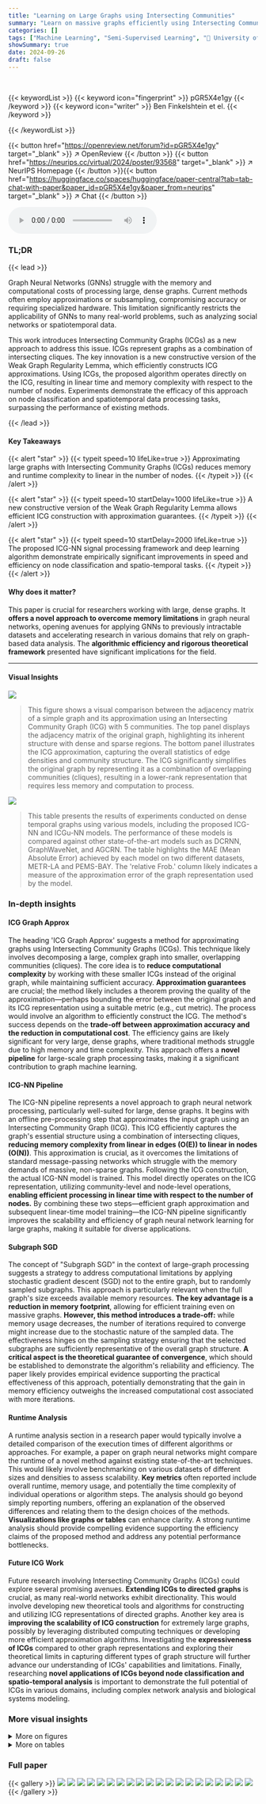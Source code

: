 ```yaml
---
title: "Learning on Large Graphs using Intersecting Communities"
summary: "Learn on massive graphs efficiently using Intersecting Community Graphs (ICGs)! This method approximates large graphs with ICGs, enabling linear time/memory complexity for node classification."
categories: []
tags: ["Machine Learning", "Semi-Supervised Learning", "🏢 University of Oxford",]
showSummary: true
date: 2024-09-26
draft: false
---
```


<br>

{{< keywordList >}}
{{< keyword icon="fingerprint" >}} pGR5X4e1gy {{< /keyword >}}
{{< keyword icon="writer" >}} Ben Finkelshtein et el. {{< /keyword >}}
 
{{< /keywordList >}}

{{< button href="https://openreview.net/forum?id=pGR5X4e1gy" target="_blank" >}}
↗ OpenReview
{{< /button >}}
{{< button href="https://neurips.cc/virtual/2024/poster/93568" target="_blank" >}}
↗ NeurIPS Homepage
{{< /button >}}{{< button href="https://huggingface.co/spaces/huggingface/paper-central?tab=tab-chat-with-paper&paper_id=pGR5X4e1gy&paper_from=neurips" target="_blank" >}}
↗ Chat
{{< /button >}}



<audio controls>
    <source src="https://ai-paper-reviewer.com/pGR5X4e1gy/podcast.wav" type="audio/wav">
    Your browser does not support the audio element.
</audio>


### TL;DR


{{< lead >}}

Graph Neural Networks (GNNs) struggle with the memory and computational costs of processing large, dense graphs.  Current methods often employ approximations or subsampling, compromising accuracy or requiring specialized hardware. This limitation significantly restricts the applicability of GNNs to many real-world problems, such as analyzing social networks or spatiotemporal data. 

This work introduces Intersecting Community Graphs (ICGs) as a new approach to address this issue. ICGs represent graphs as a combination of intersecting cliques. The key innovation is a new constructive version of the Weak Graph Regularity Lemma, which efficiently constructs ICG approximations.  Using ICGs, the proposed algorithm operates directly on the ICG, resulting in linear time and memory complexity with respect to the number of nodes. Experiments demonstrate the efficacy of this approach on node classification and spatiotemporal data processing tasks, surpassing the performance of existing methods.

{{< /lead >}}


#### Key Takeaways

{{< alert "star" >}}
{{< typeit speed=10 lifeLike=true >}} Approximating large graphs with Intersecting Community Graphs (ICGs) reduces memory and runtime complexity to linear in the number of nodes. {{< /typeit >}}
{{< /alert >}}

{{< alert "star" >}}
{{< typeit speed=10 startDelay=1000 lifeLike=true >}} A new constructive version of the Weak Graph Regularity Lemma allows efficient ICG construction with approximation guarantees. {{< /typeit >}}
{{< /alert >}}

{{< alert "star" >}}
{{< typeit speed=10 startDelay=2000 lifeLike=true >}} The proposed ICG-NN signal processing framework and deep learning algorithm demonstrate empirically significant improvements in speed and efficiency on node classification and spatio-temporal tasks. {{< /typeit >}}
{{< /alert >}}

#### Why does it matter?
This paper is crucial for researchers working with large, dense graphs.  It **offers a novel approach to overcome memory limitations** in graph neural networks, opening avenues for applying GNNs to previously intractable datasets and accelerating research in various domains that rely on graph-based data analysis. The **algorithmic efficiency and rigorous theoretical framework** presented have significant implications for the field.

------
#### Visual Insights



![](https://ai-paper-reviewer.com/pGR5X4e1gy/figures_1_1.jpg)

> This figure shows a visual comparison between the adjacency matrix of a simple graph and its approximation using an Intersecting Community Graph (ICG) with 5 communities. The top panel displays the adjacency matrix of the original graph, highlighting its inherent structure with dense and sparse regions. The bottom panel illustrates the ICG approximation, capturing the overall statistics of edge densities and community structure. The ICG significantly simplifies the original graph by representing it as a combination of overlapping communities (cliques), resulting in a lower-rank representation that requires less memory and computation to process.





![](https://ai-paper-reviewer.com/pGR5X4e1gy/tables_8_1.jpg)

> This table presents the results of experiments conducted on dense temporal graphs using various models, including the proposed ICG-NN and ICGu-NN models.  The performance of these models is compared against other state-of-the-art models such as DCRNN, GraphWaveNet, and AGCRN.  The table highlights the MAE (Mean Absolute Error) achieved by each model on two different datasets, METR-LA and PEMS-BAY.  The 'relative Frob.' column likely indicates a measure of the approximation error of the graph representation used by the model.





### In-depth insights


#### ICG Graph Approx
The heading 'ICG Graph Approx' suggests a method for approximating graphs using Intersecting Community Graphs (ICGs).  This technique likely involves decomposing a large, complex graph into smaller, overlapping communities (cliques). The core idea is to **reduce computational complexity** by working with these smaller ICGs instead of the original graph, while maintaining sufficient accuracy.  **Approximation guarantees** are crucial; the method likely includes a theorem proving the quality of the approximation—perhaps bounding the error between the original graph and its ICG representation using a suitable metric (e.g., cut metric).  The process would involve an algorithm to efficiently construct the ICG. The method's success depends on the **trade-off between approximation accuracy and the reduction in computational cost**.  The efficiency gains are likely significant for very large, dense graphs, where traditional methods struggle due to high memory and time complexity. This approach offers a **novel pipeline** for large-scale graph processing tasks, making it a significant contribution to graph machine learning.

#### ICG-NN Pipeline
The ICG-NN pipeline represents a novel approach to graph neural network processing, particularly well-suited for large, dense graphs.  It begins with an offline pre-processing step that approximates the input graph using an Intersecting Community Graph (ICG). This ICG efficiently captures the graph's essential structure using a combination of intersecting cliques, **reducing memory complexity from linear in edges (O(E)) to linear in nodes (O(N))**. This approximation is crucial, as it overcomes the limitations of standard message-passing networks which struggle with the memory demands of massive, non-sparse graphs. Following the ICG construction, the actual ICG-NN model is trained.  This model directly operates on the ICG representation, utilizing community-level and node-level operations, **enabling efficient processing in linear time with respect to the number of nodes.** By combining these two steps—efficient graph approximation and subsequent linear-time model training—the ICG-NN pipeline significantly improves the scalability and efficiency of graph neural network learning for large graphs, making it suitable for diverse applications.

#### Subgraph SGD
The concept of "Subgraph SGD" in the context of large-graph processing suggests a strategy to address computational limitations by applying stochastic gradient descent (SGD) not to the entire graph, but to randomly sampled subgraphs.  This approach is particularly relevant when the full graph's size exceeds available memory resources.  **The key advantage is a reduction in memory footprint**, allowing for efficient training even on massive graphs.  **However, this method introduces a trade-off:** while memory usage decreases, the number of iterations required to converge might increase due to the stochastic nature of the sampled data. The effectiveness hinges on the sampling strategy ensuring that the selected subgraphs are sufficiently representative of the overall graph structure.  **A critical aspect is the theoretical guarantee of convergence**, which should be established to demonstrate the algorithm's reliability and efficiency.  The paper likely provides empirical evidence supporting the practical effectiveness of this approach, potentially demonstrating that the gain in memory efficiency outweighs the increased computational cost associated with more iterations.

#### Runtime Analysis
A runtime analysis section in a research paper would typically involve a detailed comparison of the execution times of different algorithms or approaches.  For example, a paper on graph neural networks might compare the runtime of a novel method against existing state-of-the-art techniques.  This would likely involve benchmarking on various datasets of different sizes and densities to assess scalability. **Key metrics** often reported include overall runtime, memory usage, and potentially the time complexity of individual operations or algorithm steps.  The analysis should go beyond simply reporting numbers, offering an explanation of the observed differences and relating them to the design choices of the methods.  **Visualizations like graphs or tables** can enhance clarity. A strong runtime analysis should provide compelling evidence supporting the efficiency claims of the proposed method and address any potential performance bottlenecks.

#### Future ICG Work
Future research involving Intersecting Community Graphs (ICGs) could explore several promising avenues.  **Extending ICGs to directed graphs** is crucial, as many real-world networks exhibit directionality. This would involve developing new theoretical tools and algorithms for constructing and utilizing ICG representations of directed graphs.  Another key area is **improving the scalability of ICG construction** for extremely large graphs, possibly by leveraging distributed computing techniques or developing more efficient approximation algorithms. Investigating the **expressiveness of ICGs** compared to other graph representations and exploring their theoretical limits in capturing different types of graph structure will further advance our understanding of ICGs' capabilities and limitations.  Finally, researching **novel applications of ICGs beyond node classification and spatio-temporal analysis** is important to demonstrate the full potential of ICGs in various domains, including complex network analysis and biological systems modeling.


### More visual insights

<details>
<summary>More on figures
</summary>


![](https://ai-paper-reviewer.com/pGR5X4e1gy/figures_7_1.jpg)

> This figure empirically validates the theoretical advantage of using ICGs over standard GNNs (GCN in this case) by comparing their runtimes. The plot shows a strong square root relationship between the runtime of ICGu-NN and GCN, confirming that ICGu-NN's runtime complexity is indeed O(N) while GCN's is O(E), where N is the number of nodes and E is the number of edges.  The square root relationship arises from the fact that the denser the graph, the closer E is to N², making the difference between O(N) and O(E) less apparent in extremely dense graphs, but still holding true.


![](https://ai-paper-reviewer.com/pGR5X4e1gy/figures_7_2.jpg)

> This figure compares the performance of ICG-NN and a Multilayer Perceptron (MLP) on the tolokers dataset when different percentages of nodes are removed from the graph.  The y-axis shows the ROC AUC score, indicating the model's performance in classifying nodes. The x-axis displays the ratio of nodes removed from the graph. The shaded area around the ICG-NN line represents the standard deviation across multiple trials.  The plot shows a relatively small degradation in performance for ICG-NN as more nodes are removed, suggesting robustness to node removal.


![](https://ai-paper-reviewer.com/pGR5X4e1gy/figures_27_1.jpg)

> This figure shows the performance of two models, ICGu-NN and ICG-NN, on the tolokers and squirrel datasets for node classification. The x-axis represents the number of communities used in the model, and the y-axis represents the ROC AUC (for tolokers) and accuracy (for squirrel).  The plot demonstrates how the model performance varies with the number of communities used. Error bars are included to show the variability of the results.


![](https://ai-paper-reviewer.com/pGR5X4e1gy/figures_28_1.jpg)

> This figure shows a visual comparison of a simple graph's adjacency matrix and its approximation using an Intersecting Community Graph (ICG). The top panel displays the adjacency matrix of a simple graph, illustrating the presence of dense and sparse regions. The bottom panel shows the ICG approximation, demonstrating how intersecting communities (cliques) can represent the graph's underlying structure effectively. The approximation captures the edge density statistics while simplifying the graph's fine-grained granularity.


![](https://ai-paper-reviewer.com/pGR5X4e1gy/figures_29_1.jpg)

> This figure shows the empirical runtime comparison between the ICG approximation process and GCN forward pass on both dense and sparse graphs.  It demonstrates a strong linear relationship between the runtimes for both types of graphs.  This highlights the computational advantage of using ICGs over standard GCN methods.


![](https://ai-paper-reviewer.com/pGR5X4e1gy/figures_29_2.jpg)

> This figure empirically validates the theoretical advantage of ICGu-NN over GCN by comparing their runtimes on Erdős-Rényi graphs. The plot shows a strong square-root relationship between the runtime of ICGu-NN and that of GCN, aligning with the theoretical complexities O(N) and O(E), respectively. The result highlights that ICGu-NN is more efficient for large graphs, demonstrating a clear advantage of using ICGs for graph learning.


![](https://ai-paper-reviewer.com/pGR5X4e1gy/figures_30_1.jpg)

> This figure shows the memory usage comparison between the proposed ICG approximation method and the standard GCN method. The x-axis represents the memory used by GCN, and the y-axis represents the memory used by the ICG approximation for K=10 and K=100. The figure demonstrates a linear relationship between the memory used by both methods, highlighting the memory efficiency of the ICG approach, especially for larger values of K.


</details>




<details>
<summary>More on tables
</summary>


![](https://ai-paper-reviewer.com/pGR5X4e1gy/tables_26_1.jpg)
> This table presents the results of node classification experiments on three large, non-sparse graph datasets: tolokers, squirrel, and twitch-gamers.  The table shows the mean ROC AUC (for tolokers) or accuracy and standard deviation for several graph neural network models, including various baselines and the proposed ICG-NN and ICGu-NN methods. The 'relative Frob.' column indicates the relative Frobenius error of the ICG approximation for each dataset.  The results demonstrate the competitive performance of the ICG-NN models, particularly in the tolokers and twitch-gamers datasets.

![](https://ai-paper-reviewer.com/pGR5X4e1gy/tables_26_2.jpg)
> This table compares the performance of ICG-NN and ICGu-NN against various graph coarsening methods on two large graph datasets, Reddit and Flickr.  The table shows the accuracy of node classification for each method, highlighting the superior performance of the ICG-NN and ICGu-NN models.

![](https://ai-paper-reviewer.com/pGR5X4e1gy/tables_27_1.jpg)
> This table presents the results of node classification experiments on the Flickr dataset using 1% node sampling.  It compares the accuracy of various methods, including ICG-NN and ICGu-NN, against several graph coarsening methods (Coarsening, Random, Herding, K-Center, One-Step) and graph condensation methods (DC-Graph, GCOND, SFGC, GC-SNTK). The top three performing models are highlighted.

![](https://ai-paper-reviewer.com/pGR5X4e1gy/tables_28_1.jpg)
> The table compares the training time until convergence for different initialization methods (random and eigenvector) on three large graph datasets: tolokers, squirrel, and twitch-gamers.  The results show the average time and standard deviation for each dataset and initialization method, highlighting the potential efficiency gains from using eigenvector initialization. The average degree of each dataset is also provided as context for the comparison.

![](https://ai-paper-reviewer.com/pGR5X4e1gy/tables_30_1.jpg)
> This table compares the training time until convergence (in seconds) for GCN and ICGu-NN on three large graph datasets: tolokers, squirrel, and twitch-gamers.  It highlights the significant speedup achieved by ICGu-NN compared to GCN, demonstrating the efficiency gains of the proposed method.

![](https://ai-paper-reviewer.com/pGR5X4e1gy/tables_31_1.jpg)
> This table presents the statistics of three real-world node classification datasets used in the paper's experiments. For each dataset, it shows the number of nodes, the number of edges, the average node degree, the number of node features, the number of classes, and the evaluation metrics used (AUC-ROC for tolokers and ACC for squirrel and twitch-gamers).  The datasets vary significantly in size and characteristics.

![](https://ai-paper-reviewer.com/pGR5X4e1gy/tables_31_2.jpg)
> This table presents the number of nodes, edges, average node degree, and number of node features for the METR-LA and PEMS-BAY datasets, which are used in the spatio-temporal experiments of the paper.

![](https://ai-paper-reviewer.com/pGR5X4e1gy/tables_31_3.jpg)
> This table compares the performance of ICG-NN and ICGu-NN against various graph coarsening methods on two large graph datasets: Reddit and Flickr.  The metrics used are accuracy and standard deviation. The table highlights the superior performance of the ICG-based methods compared to existing coarsening techniques.

![](https://ai-paper-reviewer.com/pGR5X4e1gy/tables_32_1.jpg)
> This table presents the results of node classification experiments conducted on three large, non-sparse graph datasets: tolokers, squirrel, and twitch-gamers.  The table shows the number of nodes and edges in each dataset, the average node degree, and the relative Frobenius error for the ICG approximation.  For each dataset, the performance of several node classification methods is reported, including MLP, GCN, GAT, H2GCN, GPR-GNN, LINKX, GloGNN, ICG-NN, and ICGu-NN.  The top three performing models for each dataset are highlighted in color.

![](https://ai-paper-reviewer.com/pGR5X4e1gy/tables_32_2.jpg)
> This table shows the hyperparameters used for the spatio-temporal benchmarks METR-LA and PEMS-BAY.  The hyperparameters include the number of communities, encoded dimension, lambda (λ), approximation learning rate (Approx. lr), approximation epochs (Approx. epochs), number of layers, hidden dimension, fit learning rate (Fit lr), and fit epochs.

![](https://ai-paper-reviewer.com/pGR5X4e1gy/tables_32_3.jpg)
> This table compares the performance of ICG-NN and ICGu-NN against various graph coarsening methods on the Reddit and Flickr datasets.  It shows the number of nodes, edges, and average node degree for each dataset and lists the accuracy achieved by different methods.

</details>




### Full paper

{{< gallery >}}
<img src="https://ai-paper-reviewer.com/pGR5X4e1gy/1.png" class="grid-w50 md:grid-w33 xl:grid-w25" />
<img src="https://ai-paper-reviewer.com/pGR5X4e1gy/2.png" class="grid-w50 md:grid-w33 xl:grid-w25" />
<img src="https://ai-paper-reviewer.com/pGR5X4e1gy/3.png" class="grid-w50 md:grid-w33 xl:grid-w25" />
<img src="https://ai-paper-reviewer.com/pGR5X4e1gy/4.png" class="grid-w50 md:grid-w33 xl:grid-w25" />
<img src="https://ai-paper-reviewer.com/pGR5X4e1gy/5.png" class="grid-w50 md:grid-w33 xl:grid-w25" />
<img src="https://ai-paper-reviewer.com/pGR5X4e1gy/6.png" class="grid-w50 md:grid-w33 xl:grid-w25" />
<img src="https://ai-paper-reviewer.com/pGR5X4e1gy/7.png" class="grid-w50 md:grid-w33 xl:grid-w25" />
<img src="https://ai-paper-reviewer.com/pGR5X4e1gy/8.png" class="grid-w50 md:grid-w33 xl:grid-w25" />
<img src="https://ai-paper-reviewer.com/pGR5X4e1gy/9.png" class="grid-w50 md:grid-w33 xl:grid-w25" />
<img src="https://ai-paper-reviewer.com/pGR5X4e1gy/10.png" class="grid-w50 md:grid-w33 xl:grid-w25" />
<img src="https://ai-paper-reviewer.com/pGR5X4e1gy/11.png" class="grid-w50 md:grid-w33 xl:grid-w25" />
<img src="https://ai-paper-reviewer.com/pGR5X4e1gy/12.png" class="grid-w50 md:grid-w33 xl:grid-w25" />
<img src="https://ai-paper-reviewer.com/pGR5X4e1gy/13.png" class="grid-w50 md:grid-w33 xl:grid-w25" />
<img src="https://ai-paper-reviewer.com/pGR5X4e1gy/14.png" class="grid-w50 md:grid-w33 xl:grid-w25" />
<img src="https://ai-paper-reviewer.com/pGR5X4e1gy/15.png" class="grid-w50 md:grid-w33 xl:grid-w25" />
<img src="https://ai-paper-reviewer.com/pGR5X4e1gy/16.png" class="grid-w50 md:grid-w33 xl:grid-w25" />
<img src="https://ai-paper-reviewer.com/pGR5X4e1gy/17.png" class="grid-w50 md:grid-w33 xl:grid-w25" />
<img src="https://ai-paper-reviewer.com/pGR5X4e1gy/18.png" class="grid-w50 md:grid-w33 xl:grid-w25" />
<img src="https://ai-paper-reviewer.com/pGR5X4e1gy/19.png" class="grid-w50 md:grid-w33 xl:grid-w25" />
<img src="https://ai-paper-reviewer.com/pGR5X4e1gy/20.png" class="grid-w50 md:grid-w33 xl:grid-w25" />
{{< /gallery >}}